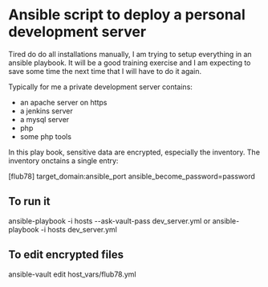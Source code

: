 # Ansible script to deploy a personal development server

Tired do do all installations manually, I am trying to setup everything
in an ansible playbook. It will be a good training exercise and I am 
expecting to save some time the next time that I will have to do it again.

Typically for me a private development server contains:
* an apache server on https
* a jenkins server
* a mysql server
* php
* some php tools

In this play book, sensitive data are encrypted, especially the inventory.
The inventory onctains a single entry:

[flub78]
target_domain:ansible_port ansible_become_password=password

## To run it
ansible-playbook -i hosts --ask-vault-pass dev_server.yml
or
ansible-playbook -i hosts dev_server.yml

## To edit encrypted files
ansible-vault edit host_vars/flub78.yml

